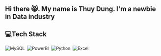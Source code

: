 ## Hi there 😸. My name is Thuy Dung. I'm a newbie in Data industry 


## 💻Tech Stack

![MySQL](https://img.shields.io/badge/MySQL-05122A?style=flat&logo=MySQL)&nbsp;
![PowerBI](https://img.shields.io/badge/Powerbi-05122A?style=flat&logo=Powerbi)&nbsp;
![Python](https://img.shields.io/badge/-Python-05122A?style=flat&logo=python)&nbsp;
![Excel](https://img.shields.io/badge/Excel-05122A?style=flat&logo=MicrosoftExcel)&nbsp;




